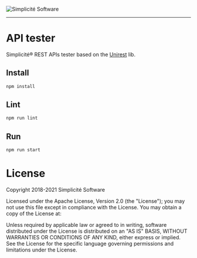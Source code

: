 ![Simplicit&eacute; Software](https://www.simplicite.io/resources/logos/logo250.png)
***

API tester
==========

Simplicit&eacute;&reg; REST APIs tester based on the [Unirest](https://www.npmjs.com/package/unirest) lib.

Install
-------

```bash
npm install
```

Lint
----

```bash
npm run lint
```

Run
---

```bash
npm run start
```

License
=======

Copyright 2018-2021 Simplicit&eacute; Software

Licensed under the Apache License, Version 2.0 (the "License");
you may not use this file except in compliance with the License.
You may obtain a copy of the License at:

[](http://www.apache.org/licenses/LICENSE-2.0)

Unless required by applicable law or agreed to in writing, software
distributed under the License is distributed on an "AS IS" BASIS,
WITHOUT WARRANTIES OR CONDITIONS OF ANY KIND, either express or implied.
See the License for the specific language governing permissions and
limitations under the License.
